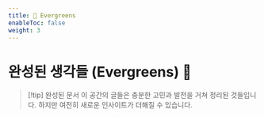 ```yaml
---
title: 🌳 Evergreens
enableToc: false
weight: 3
---
```


# 완성된 생각들 (Evergreens) 🌳

> [!tip] 완성된 문서
> 이 공간의 글들은 충분한 고민과 발전을 거쳐 정리된 것들입니다. 하지만 여전히 새로운 인사이트가 더해질 수 있습니다.
